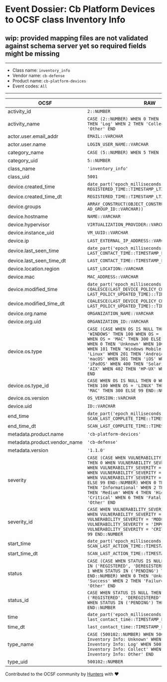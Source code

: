 # Event Dossier: Cb Platform Devices to OCSF class Inventory Info

## wip: provided mapping files are not validated against schema server yet so required fields might be missing
---
* Class name: `inventory_info`
* Vendor name: `cb-defense`
* Product name: `cb-platform-devices`
* Event codes: `All`
---

| OCSF | RAW |
| --- | --- |
| activity_id | ```2::NUMBER``` |
| activity_name | ```CASE (2::NUMBER) WHEN 0 THEN 'Unknown' WHEN 1 THEN 'Log' WHEN 2 THEN 'Collect' WHEN 99 THEN 'Other' END``` |
| actor.user.email_addr | ```EMAIL::VARCHAR``` |
| actor.user.name | ```LOGIN_USER_NAME::VARCHAR``` |
| category_name | ```CASE (5::NUMBER) WHEN 5 THEN 'Discovery' END``` |
| category_uid | ```5::NUMBER``` |
| class_name | ```'inventory_info'``` |
| class_uid | ```5001``` |
| device.created_time | ```date_part('epoch_milliseconds', REGISTERED_TIME::TIMESTAMP_LTZ)``` |
| device.created_time_dt | ```REGISTERED_TIME::TIMESTAMP_LTZ``` |
| device.groups | ```ARRAY_CONSTRUCT(OBJECT_CONSTRUCT_KEEP_NULL('uid', AD_GROUP_ID::VARCHAR))``` |
| device.hostname | ```NAME::VARCHAR``` |
| device.hypervisor | ```VIRTUALIZATION_PROVIDER::VARCHAR``` |
| device.instance_uid | ```VM_UUID::VARCHAR``` |
| device.ip | ```LAST_EXTERNAL_IP_ADDRESS::VARCHAR``` |
| device.last_seen_time | ```date_part('epoch_milliseconds', LAST_CONTACT_TIME::TIMESTAMP_LTZ)``` |
| device.last_seen_time_dt | ```LAST_CONTACT_TIME::TIMESTAMP_LTZ``` |
| device.location.region | ```LAST_LOCATION::VARCHAR``` |
| device.mac | ```MAC_ADDRESS::VARCHAR``` |
| device.modified_time | ```date_part('epoch_milliseconds', COALESCE(LAST_DEVICE_POLICY_CHANGE_TIME, LAST_POLICY_UPDATED_TIME)::TIMESTAMP_LTZ)``` |
| device.modified_time_dt | ```COALESCE(LAST_DEVICE_POLICY_CHANGE_TIME, LAST_POLICY_UPDATED_TIME)::TIMESTAMP_LTZ``` |
| device.org.name | ```ORGANIZATION_NAME::VARCHAR``` |
| device.org.uid | ```ORGANIZATION_ID::VARCHAR``` |
| device.os.type | ```CASE (CASE WHEN OS IS NULL THEN 0 WHEN OS = 'WINDOWS' THEN 100 WHEN OS = 'LINUX' THEN 200 WHEN OS = 'MAC' THEN 300 ELSE 99 END::NUMBER) WHEN 0 THEN 'Unknown' WHEN 100 THEN 'Windows' WHEN 101 THEN 'Windows Mobile' WHEN 200 THEN 'Linux' WHEN 201 THEN 'Android' WHEN 300 THEN 'macOS' WHEN 301 THEN 'iOS' WHEN 302 THEN 'iPadOS' WHEN 400 THEN 'Solaris' WHEN 401 THEN 'AIX' WHEN 402 THEN 'HP-UX' WHEN 99 THEN 'Other' END``` |
| device.os.type_id | ```CASE WHEN OS IS NULL THEN 0 WHEN OS = 'WINDOWS' THEN 100 WHEN OS = 'LINUX' THEN 200 WHEN OS = 'MAC' THEN 300 ELSE 99 END::NUMBER``` |
| device.os.version | ```OS_VERSION::VARCHAR``` |
| device.uid | ```ID::VARCHAR``` |
| end_time | ```date_part('epoch_milliseconds', SCAN_LAST_COMPLETE_TIME::TIMESTAMP_LTZ)``` |
| end_time_dt | ```SCAN_LAST_COMPLETE_TIME::TIMESTAMP_LTZ``` |
| metadata.product.name | ```'cb-platform-devices'``` |
| metadata.product.vendor_name | ```'cb-defense'``` |
| metadata.version | ```'1.1.0'``` |
| severity | ```CASE (CASE WHEN VULNERABILITY_SEVERITY IS NULL THEN 0 WHEN VULNERABILITY_SEVERITY = 'LOW' THEN 2 WHEN VULNERABILITY_SEVERITY = 'MODERATE' THEN 3 WHEN VULNERABILITY_SEVERITY = 'IMPORTANT' THEN 4 WHEN VULNERABILITY_SEVERITY = 'CRITICAL' THEN 5 ELSE 99 END::NUMBER) WHEN 0 THEN 'Unknown' WHEN 1 THEN 'Informational' WHEN 2 THEN 'Low' WHEN 3 THEN 'Medium' WHEN 4 THEN 'High' WHEN 5 THEN 'Critical' WHEN 6 THEN 'Fatal' WHEN 99 THEN 'Other' END``` |
| severity_id | ```CASE WHEN VULNERABILITY_SEVERITY IS NULL THEN 0 WHEN VULNERABILITY_SEVERITY = 'LOW' THEN 2 WHEN VULNERABILITY_SEVERITY = 'MODERATE' THEN 3 WHEN VULNERABILITY_SEVERITY = 'IMPORTANT' THEN 4 WHEN VULNERABILITY_SEVERITY = 'CRITICAL' THEN 5 ELSE 99 END::NUMBER``` |
| start_time | ```date_part('epoch_milliseconds', SCAN_LAST_ACTION_TIME::TIMESTAMP_LTZ)``` |
| start_time_dt | ```SCAN_LAST_ACTION_TIME::TIMESTAMP_LTZ``` |
| status | ```CASE (CASE WHEN STATUS IS NULL THEN 0 WHEN STATUS IN ('REGISTERED', 'DEREGISTERED', 'BYPASS') THEN 1 WHEN STATUS IN ('PENDING') THEN 2 ELSE 99 END::NUMBER) WHEN 0 THEN 'Unknown' WHEN 1 THEN 'Success' WHEN 2 THEN 'Failure' WHEN 99 THEN 'Other' END``` |
| status_id | ```CASE WHEN STATUS IS NULL THEN 0 WHEN STATUS IN ('REGISTERED', 'DEREGISTERED', 'BYPASS') THEN 1 WHEN STATUS IN ('PENDING') THEN 2 ELSE 99 END::NUMBER``` |
| time | ```date_part('epoch_milliseconds', last_contact_time::TIMESTAMP_LTZ)``` |
| time_dt | ```last_contact_time::TIMESTAMP_LTZ``` |
| type_name | ```CASE (500102::NUMBER) WHEN 500100 THEN 'Device Inventory Info: Unknown' WHEN 500101 THEN 'Device Inventory Info: Log' WHEN 500102 THEN 'Device Inventory Info: Collect' WHEN 500199 THEN 'Device Inventory Info: Other' END``` |
| type_uid | ```500102::NUMBER``` |

Contributed to the OCSF community by [Hunters](https://www.hunters.security/) with ❤
